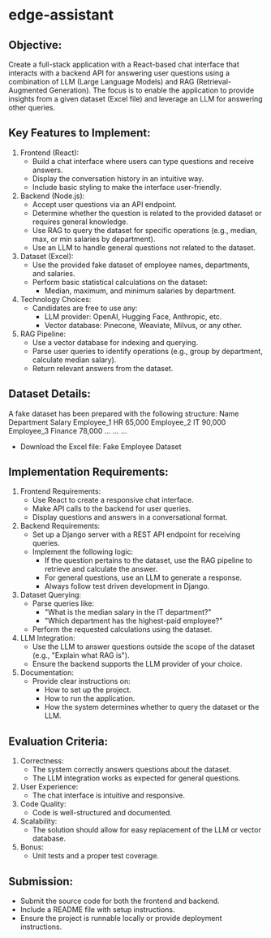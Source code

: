 # edge-assistant

## Objective:

Create a full-stack application with a React-based chat interface that interacts with a backend API for answering user questions using a combination of LLM (Large Language Models) and RAG (Retrieval-Augmented Generation). The focus is to enable the application to provide insights from a given dataset (Excel file) and leverage an LLM for answering other queries.

## Key Features to Implement:

1. Frontend (React):
   - Build a chat interface where users can type questions and receive answers.
   - Display the conversation history in an intuitive way.
   - Include basic styling to make the interface user-friendly.
2. Backend (Node.js):
   - Accept user questions via an API endpoint.
   - Determine whether the question is related to the provided dataset or requires general knowledge.
   - Use RAG to query the dataset for specific operations (e.g., median, max, or min salaries by department).
   - Use an LLM to handle general questions not related to the dataset.
3. Dataset (Excel):
   - Use the provided fake dataset of employee names, departments, and salaries.
   - Perform basic statistical calculations on the dataset:
     - Median, maximum, and minimum salaries by department.
4. Technology Choices:
   - Candidates are free to use any:
     - LLM provider: OpenAI, Hugging Face, Anthropic, etc.
     - Vector database: Pinecone, Weaviate, Milvus, or any other.
5. RAG Pipeline:
   - Use a vector database for indexing and querying.
   - Parse user queries to identify operations (e.g., group by department, calculate median salary).
   - Return relevant answers from the dataset.

## Dataset Details:

A fake dataset has been prepared with the following structure:
Name Department Salary
Employee_1 HR 65,000
Employee_2 IT 90,000
Employee_3 Finance 78,000
... ... ...

- Download the Excel file: Fake Employee Dataset

## Implementation Requirements:

1. Frontend Requirements:
   - Use React to create a responsive chat interface.
   - Make API calls to the backend for user queries.
   - Display questions and answers in a conversational format.
2. Backend Requirements:
   - Set up a Django server with a REST API endpoint for receiving queries.
   - Implement the following logic:
     - If the question pertains to the dataset, use the RAG pipeline to retrieve and calculate the answer.
     - For general questions, use an LLM to generate a response.
     - Always follow test driven development in Django.
3. Dataset Querying:
   - Parse queries like:
     - "What is the median salary in the IT department?"
     - "Which department has the highest-paid employee?"
   - Perform the requested calculations using the dataset.
4. LLM Integration:
   - Use the LLM to answer questions outside the scope of the dataset (e.g., "Explain what RAG is").
   - Ensure the backend supports the LLM provider of your choice.
5. Documentation:
   - Provide clear instructions on:
     - How to set up the project.
     - How to run the application.
     - How the system determines whether to query the dataset or the LLM.

## Evaluation Criteria:

1. Correctness:
   - The system correctly answers questions about the dataset.
   - The LLM integration works as expected for general questions.
2. User Experience:
   - The chat interface is intuitive and responsive.
3. Code Quality:
   - Code is well-structured and documented.
4. Scalability:
   - The solution should allow for easy replacement of the LLM or vector database.
5. Bonus:
   - Unit tests and a proper test coverage.

## Submission:

- Submit the source code for both the frontend and backend.
- Include a README file with setup instructions.
- Ensure the project is runnable locally or provide deployment instructions.
